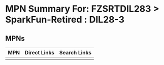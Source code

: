 



# MPN Summary For: FZSRTDIL283 > SparkFun-Retired : DIL28-3

## MPNs
  

|MPN|Direct Links|Search Links|
| :--- | :--- | :--- |
||||
